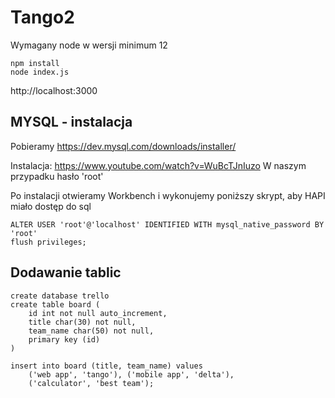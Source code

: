 # Tango2

Wymagany node w wersji minimum 12

```
npm install
node index.js
```

http://localhost:3000

## MYSQL - instalacja

Pobieramy
https://dev.mysql.com/downloads/installer/

Instalacja:
https://www.youtube.com/watch?v=WuBcTJnIuzo
W naszym przypadku hasło 'root'

Po instalacji otwieramy Workbench i wykonujemy poniższy skrypt, aby HAPI miało dostęp do sql

```
ALTER USER 'root'@'localhost' IDENTIFIED WITH mysql_native_password BY 'root'
flush privileges;
```

## Dodawanie tablic

```
create database trello
create table board (
	id int not null auto_increment,
    title char(30) not null,
    team_name char(50) not null,
    primary key (id)
)

insert into board (title, team_name) values
	('web app', 'tango'), ('mobile app', 'delta'),
    ('calculator', 'best team');
```
